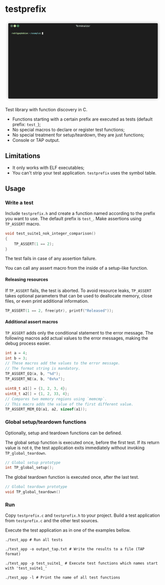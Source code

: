 # testprefix

![Demo](/doc/demo.gif?raw=true)

Test library with function discovery in C.

* Functions starting with a certain prefix are executed as tests (default prefix: `test_`);
* No special macros to declare or register test functions;
* No special treatment for setup/teardown, they are just functions;
* Console or TAP output.

## Limitations

* It only works with ELF executables;
* You can't strip your test application. `testprefix` uses the symbol table.

## Usage

### Write a test

Include `testprefix.h` and create a function named according to the prefix
you want to use. The default prefix is `test_`.
Make assertions using `TP_ASSERT` macro.

```c
void test_suite1_nok_integer_comparison()
{
    TP_ASSERT(1 == 2);
}
```

The test fails in case of any assertion failure.

You can call any assert macro from the inside of a setup-like function.
#### Releasing resources

If ``TP_ASSERT`` fails, the test is aborted. To avoid resource leaks, ``TP_ASSERT``
takes optional parameters that can be used to deallocate memory, close files,
or even print additional information.

```c
TP_ASSERT(1 == 2, free(ptr), printf("Released"));
```

#### Additional assert macros

`TP_ASSERT` adds only the conditional statement to the error message.
The following macros add actual values to the error messages, making the
debug process easier.

```c
int a = 4;
int b = 3;
// These macros add the values to the error message.
// The format string is mandatory.
TP_ASSERT_EQ(a, b, "%d");
TP_ASSERT_NE(a, b, "0x%x");
```

```c
uint8_t a1[] = {1, 2, 3, 4};
uint8_t a2[] = {1, 2, 33, 4};
// Compares two memory regions using `memcmp`.
// This macro adds the value of the first different value.
TP_ASSERT_MEM_EQ(a1, a2, sizeof(a1));
```

### Global setup/teardown functions

Optionally, setup and teardown functions can be defined.

The global setup function is executed once, before the first test. If its
return value is not `0`, the test application exits immediately without
invoking `TP_global_teardown`.

```c
// Global setup prototype
int TP_global_setup();
```

The global teardown function is executed once, after the last test.

```c
// Global teardown prototype
void TP_global_teardown()
```

### Run

Copy `testprefix.c` and `testprefix.h` to your project. Build a test application from
`testprefix.c` and the other test sources.

Execute the test application as in one of the examples bellow.

```shell
./test_app # Run all tests
```
```shell
./test_app -o output_tap.txt # Write the results to a file (TAP format)
```
```shell
./test_app -p test_suite1_ # Execute test functions which names start with 'test_suite1_'
```
```shell
./test_app -l # Print the name of all test functions
```
